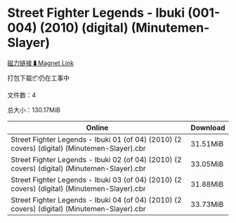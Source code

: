 # Street Fighter Legends - Ibuki (001-004) (2010) (digital) (Minutemen-Slayer)

[磁力链接⬇Magnet Link](magnet:?xt=urn:btih:e288565749e0106123ec567c3b1e1f112db64782&dn=Street%20Fighter%20Legends%20-%20Ibuki%20%28001-004%29%20%282010%29%20%28digital%29%20%28Minutemen-Slayer%29)

打包下载📦仍在工事中

文件数：4

总大小：130.17MiB

Online | Download
--- | ---
Street Fighter Legends - Ibuki 01 (of 04) (2010) (2 covers) (digital) (Minutemen-Slayer).cbr | 31.51MiB
Street Fighter Legends - Ibuki 02 (of 04) (2010) (2 covers) (digital) (Minutemen-Slayer).cbr | 33.05MiB
Street Fighter Legends - Ibuki 03 (of 04) (2010) (2 covers) (digital) (Minutemen-Slayer).cbr | 31.88MiB
Street Fighter Legends - Ibuki 04 (of 04) (2010) (2 covers) (digital) (Minutemen-Slayer).cbr | 33.73MiB